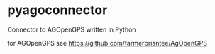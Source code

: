 # pyagoconnector
Connector to AGOpenGPS written in Python

for AGOpenGPS see https://github.com/farmerbriantee/AgOpenGPS


